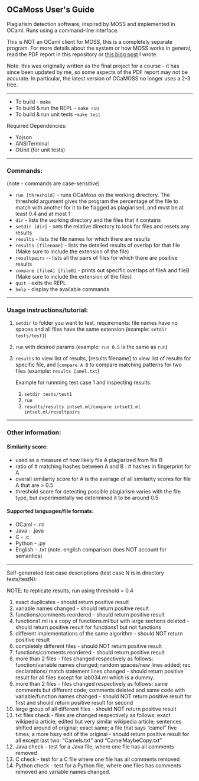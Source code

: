 ## OCaMoss User's Guide

Plagiarism detection software, inspired by MOSS and implemented in OCaml.
Runs using a command-line interface.

This is NOT an OCaml client for MOSS, this is a completely separate program. For more details about the system or how MOSS works in general, read the PDF report in this repository or [this blog post](https://yangdanny97.github.io/blog/2019/05/03/MOSS) I wrote.

Note: this was originally written as the final project for a course - it has since been updated by me, so some aspects of the PDF report may not be accurate. In particular, the latest version of OCaMOSS no longer uses a 2-3 tree.

<hr>

- To build - `make`
- To build & run the REPL - `make run`
- To build & run unit tests -`make test`

Required Dependencies:
- Yojson
- ANSITerminal
- OUnit (for unit tests)

<hr>

### Commands: 
(note - commands are case-sensitive)

- `run [threshold]` - runs OCaMoss on the working directory.
The threshold argument gives the program the percentage of the file to match with
another for it to be flagged as plagiarised, and must be at least 0.4 and at most 1 
- `dir` - lists the working directory and the files that it contains
- `setdir [dir]` - sets the relative directory to look for files and resets any
results
- `results` - lists the file names for which there are results
- `results [filename]` - lists the detailed results of overlap for that file
(Make sure to include the extension of the file)
- `resultpairs` -- lists all the pairs of files for which there are positive results
- `compare [fileA] [fileB]` - prints out specific overlaps of fileA and fileB
(Make sure to include the extension of the files)
- `quit` - exits the REPL
- `help` - display the available commands

<hr>

### Usage instructions/tutorial:

1. `setdir` to folder you want to test. requirements: file names have no spaces
and all files have the same extension 
(example: `setdir tests/test1`)
2. `run` with desired params (example: `run 0.5` is the same as `run`)
3. `results` to view list of results, [results filename] to view list of
results for specific file, and [`compare A B` to compare matching patterns for
two files (example: `results Camel.txt`)

    Example for runnning test case 1 and inspecting results:
    1. `setdir tests/test1`
    2. `run`
    3. `results/results intset.ml/compare intset1.ml intset.ml/resultpairs`

<hr>

### Other information:

#### Similarity score:
- used as a measure of how likely file A plagiarized from file B
- ratio of # matching hashes between A and B : # hashes in fingerprint for A
- overall similarity score for A is the average of all similarity scores 
for file A that are > 0.5
- threshold score for detecting possible plagiarism varies with the file type, but experimentally we determined it to be around 0.5

#### Supported languages/file formats:
 - OCaml - .ml
 - Java - .java
 - C - .c
 - Python - .py
 - English - .txt (note: english comparison does NOT account for semantics)

<hr>

Self-generated test case descriptions (test case N is in directory tests/testN):

NOTE: to replicate results, run using threshold = 0.4

1) exact duplicates - should return positive result
2) variable names changed - should return positive result
3) functions/comments reordered  - should return positive result
4) functions1.ml is a copy of functions.ml but with large sections deleted - should return positive result for functions1 but not functions
5) different implementations of the same algorithm - should NOT return positive
result
6) completely different files - should NOT return positive result
7) functions/comments reordered  - should return positive result
8) more than 2 files - files changed respectively as follows: function/variable names changed; random spaces/new lines added; rec declarations/ match statement lines changed - should return positive result for all files except for lab034.ml which is a dummy.
9) more than 2 files - files changed respectively as follows: same comments but different code; comments deleted and same code with variable/function names changed - should NOT return positive result for first and should return positive result for second
10) large group of all different files - should NOT return positive result
11) txt files check - files are changed respectively as follows: exact wikipedia article; edited but very similar wikipedia article; sentences shifted around of original; exact same; a file that says “camel” five times; a more hazy edit of the original - should return positive result for all except last two: “Camels.txt” and “CamelMaybeCopy.txt”
12) Java check - test for a Java file, where one file has all comments removed
13) C check - test for a C file where one file has all comments removed
14) Python check - test for a Python file, where one files has comments removed and variable names changed. 

